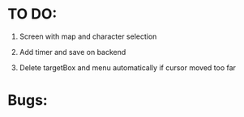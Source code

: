 # TO DO:

1. Screen with map and character selection

3. Add timer and save on backend
4. Delete targetBox and menu automatically if cursor moved too far

# Bugs:
